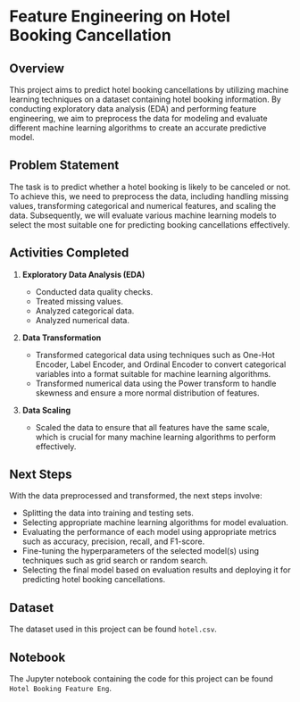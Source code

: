 # Feature Engineering on Hotel Booking Cancellation

## Overview
This project aims to predict hotel booking cancellations by utilizing machine learning techniques on a dataset containing hotel booking information. By conducting exploratory data analysis (EDA) and performing feature engineering, we aim to preprocess the data for modeling and evaluate different machine learning algorithms to create an accurate predictive model.

## Problem Statement
The task is to predict whether a hotel booking is likely to be canceled or not. To achieve this, we need to preprocess the data, including handling missing values, transforming categorical and numerical features, and scaling the data. Subsequently, we will evaluate various machine learning models to select the most suitable one for predicting booking cancellations effectively.

## Activities Completed
1. **Exploratory Data Analysis (EDA)**
   - Conducted data quality checks.
   - Treated missing values.
   - Analyzed categorical data.
   - Analyzed numerical data.

2. **Data Transformation**
   - Transformed categorical data using techniques such as One-Hot Encoder, Label Encoder, and Ordinal Encoder to convert categorical variables into a format suitable for machine learning algorithms.
   - Transformed numerical data using the Power transform to handle skewness and ensure a more normal distribution of features.

3. **Data Scaling**
   - Scaled the data to ensure that all features have the same scale, which is crucial for many machine learning algorithms to perform effectively.

## Next Steps
With the data preprocessed and transformed, the next steps involve:
- Splitting the data into training and testing sets.
- Selecting appropriate machine learning algorithms for model evaluation.
- Evaluating the performance of each model using appropriate metrics such as accuracy, precision, recall, and F1-score.
- Fine-tuning the hyperparameters of the selected model(s) using techniques such as grid search or random search.
- Selecting the final model based on evaluation results and deploying it for predicting hotel booking cancellations.


## Dataset
The dataset used in this project can be found `hotel.csv`.

## Notebook
The Jupyter notebook containing the code for this project can be found `Hotel Booking Feature Eng`.
